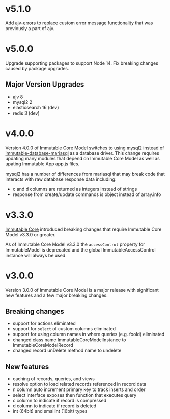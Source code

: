 # v5.1.0

Add [ajv-errors](https://www.npmjs.com/package/ajv-errors) to replace
custom error message functionality that was previously a part of ajv.

# v5.0.0

Upgrade supporting packages to support Node 14. Fix breaking changes
caused by package upgrades.

## Major Version Upgrades

* ajv 8
* mysql2 2
* elasticsearch 16 (dev)
* redis 3 (dev)

# v4.0.0

Version 4.0.0 of Immutable Core Model switches to using
[mysql2](https://www.npmjs.com/package/mysql2) instead of
[immutable-database-mariasql](https://www.npmjs.com/package/immutable-database-mariasql)
as a database driver. This change requires updating many modules that depend
on Immutable Core Model as well as upating Immutable App app.js files.

mysql2 has a number of differences from mariasql that may break code
that interacts with raw database response data including:

* c and d columns are returned as integers instead of strings
* response from create/update commands is object instead of array.info

# v3.3.0

[Immutable Core](https://www.npmjs.com/package/immutable-core) introduced
breaking changes that require Immutable Core Model v3.3.0 or greater.

As of Immutable Core Model v3.3.0 the `accessControl` property for
ImmutableModel is deprecated and the global ImmutableAccessControl instance
will always be used.

# v3.0.0

Version 3.0.0 of Immutable Core Model is a major release with significant
new features and a few major breaking changes.

## Breaking changes

* support for actions eliminated
* support for `select` of custom columns eliminated
* support for using column names in where queries (e.g. fooId) eliminated
* changed class name ImmutableCoreModelInstance to ImmutableCoreModelRecord
* changed record unDelete method name to undelete

## New features

* caching of records, queries, and views
* resolve option to load related records referenced in record data
* n column auto increment primary key to track inserts and order
* select interface exposes then function that executes query
* c column to indicate if record is compressed
* d column to indicate if record is deleted
* int (64bit) and smallint (16bit) types
